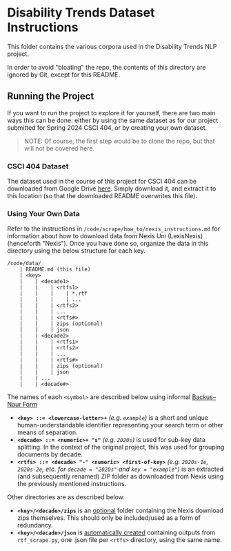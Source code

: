 # Disability Trends Dataset Instructions

This folder contains the various corpora used in the Disability Trends NLP project.

In order to avoid "bloating" the repo, the contents of this directory are ignored by Git, except for this README.

## Running the Project

If you want to run the project to explore it for yourself, there are two main ways this can be done: either by using the same dataset as for our project submitted for Spring 2024 CSCI 404, or by creating your own dataset.

> NOTE: Of course, the first step would be to clone the repo, but that will not be covered here.

### CSCI 404 Dataset

The dataset used in the course of this project for CSCI 404 can be downloaded from Google Drive [here](https://drive.google.com/drive/folders/14n1Ya01CuQU9YFKtIkQR06RBONfc9NNi?usp=sharing). Simply download it, and extract it to this location (so that the downloaded README overwrites this file).

### Using Your Own Data
Refer to the instructions in `/code/scrape/how_to/nexis_instructions.md` for information about how to download data from Nexis Uni (LexisNexis) (henceforth "Nexis"). Once you have done so, organize the data in this directory using the below structure for each key.

```
/code/data/
    | README.md (this file)
    | <key>
    |    | <decade1>
    |    |    | <rtfs1>
    |    |    |    | *.rtf
    |    |    |    | ...
    |    |    | <rtfs2>
    |    |    | ...
    |    |    | <rtfs#>
    |    |    | zips (optional)
    |    |    | json
    |    | <decade2>
    |    |    | <rtfs1>
    |    |    | <rtfs2>
    |    |    | ...
    |    |    | <rtfs#>
    |    |    | zips (optional)
    |    |    | json
    |    | ...
    |    | <decade#>
```

The names of each `<symbol>` are described below using informal [Backus–Naur Form](https://en.wikipedia.org/wiki/Backus%E2%80%93Naur_form)

- **`<key> ::= <lowercase-letter>+`** *(e.g. `example`)* is a short and unique human-understandable identifier representing your search term or other means of separation.
- **`<decade> ::= <numeric>+ "s"`** *(e.g. `2020s`)* is used for sub-key data splitting. In the context of the original project, this was used for grouping documents by decade.
- **`<rtfs> ::= <decade> "-" <numeric> <first-of-key>`** *(e.g. `2020s-1e`, `2020s-2e`, etc. for `decade = "2020s"` and `key = "example"`)* is an extracted (and subsequently renamed) ZIP folder as downloaded from Nexis using the previously mentioned instructions.

Other directories are as described below.

- **`<key>/<decade>/zips`** is an <u>optional</u> folder containing the Nexis download zips themselves. This should only be included/used as a form of redundancy.
- **`<key>/<decade>/json`** is <u>automatically created</u> containing outputs from `rtf_scrape.py`, one .json file per `<rtfs>` directory, using the same name.